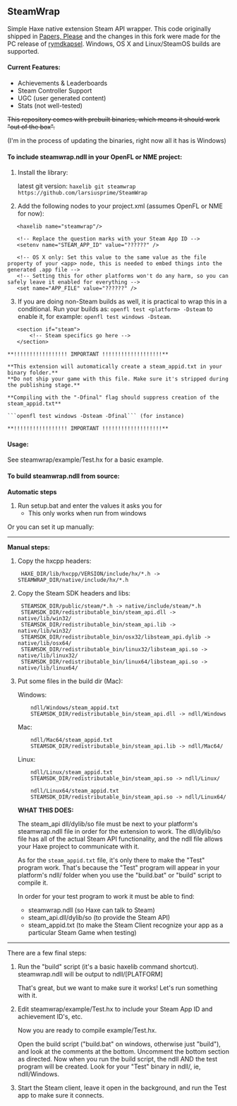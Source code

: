 SteamWrap
---------
Simple Haxe native extension Steam API wrapper. This code originally shipped in [Papers, Please](http://papersplea.se) and the changes in this fork were made for the PC release of [rymdkapsel](http://rymdkapsel.com). Windows, OS X and Linux/SteamOS builds are supported.

#### Current Features:

- Achievements & Leaderboards
- Steam Controller Support
- UGC (user generated content)
- Stats (not well-tested)

~~This repository comes with prebuilt binaries, which means it should work "out of the box".~~

(I'm in the process of updating the binaries, right now all it has is Windows)

#### To include steamwrap.ndll in your OpenFL or NME project:

1. Install the library:

    latest git version:
```haxelib git steamwrap https://github.com/larsiusprime/SteamWrap```
    
2. Add the following nodes to your project.xml (assumes OpenFL or NME for now):
 ```
    <haxelib name="steamwrap"/>
  
    <!-- Replace the question marks with your Steam App ID -->
    <setenv name="STEAM_APP_ID" value="??????" />

    <!-- OS X only: Set this value to the same value as the file property of your <app> node, this is needed to embed things into the generated .app file -->
    <!-- Setting this for other platforms won't do any harm, so you can safely leave it enabled for everything -->
    <set name="APP_FILE" value="??????" />
 ```
 
3. If you are doing non-Steam builds as well, it is practical to wrap this in a conditional. Run your builds as: `openfl test <platform> -Dsteam` to enable it, for example: `openfl test windows -Dsteam`.
 ```
	<section if="steam">
		<!-- Steam specifics go here -->
	</section>
 ```

	**!!!!!!!!!!!!!!!!! IMPORTANT !!!!!!!!!!!!!!!!!!!**
	
	**This extension will automatically create a steam_appid.txt in your binary folder.**
	**Do not ship your game with this file. Make sure it's stripped during the publishing stage.**
	
	**Compiling with the "-Dfinal" flag should suppress creation of the steam_appid.txt**
	
	```openfl test windows -Dsteam -Dfinal``` (for instance)
	
	**!!!!!!!!!!!!!!!!! IMPORTANT !!!!!!!!!!!!!!!!!!!**

#### Usage:

See steamwrap/example/Test.hx for a basic example.

#### To build steamwrap.ndll from source:

**Automatic steps**

1. Run setup.bat and enter the values it asks you for
   - This only works when run from windows

Or you can set it up manually:

------------

**Manual steps:**

1. Copy the hxcpp headers:
    	
		HAXE_DIR/lib/hxcpp/VERSION/include/hx/*.h -> STEAMWRAP_DIR/native/include/hx/*.h

2. Copy the Steam SDK headers and libs:
		
		STEAMSDK_DIR/public/steam/*.h -> native/include/steam/*.h
		STEAMSDK_DIR/redistributable_bin/steam_api.dll -> native/lib/win32/
		STEAMSDK_DIR/redistributable_bin/steam_api.lib -> native/lib/win32/
		STEAMSDK_DIR/redistributable_bin/osx32/libsteam_api.dylib -> native/lib/osx64/
		STEAMSDK_DIR/redistributable_bin/linux32/libsteam_api.so -> native/lib/linux32/
		STEAMSDK_DIR/redistributable_bin/linux64/libsteam_api.so -> native/lib/linux64/

3. Put some files in the build dir (Mac):

	Windows:
	```
		ndll/Windows/steam_appid.txt
		STEAMSDK_DIR/redistributable_bin/steam_api.dll -> ndll/Windows
	```

	Mac:
	```
		ndll/Mac64/steam_appid.txt
		STEAMSDK_DIR/redistributable_bin/steam_api.lib -> ndll/Mac64/
	```

	Linux:
	```
		ndll/Linux/steam_appid.txt
		STEAMSDK_DIR/redistributable_bin/steam_api.so -> ndll/Linux/
		
		ndll/Linux64/steam_appid.txt
		STEAMSDK_DIR/redistributable_bin/steam_api.so -> ndll/Linux64/
	```

	**WHAT THIS DOES:**
	
	The steam_api dll/dylib/so file must be next to your platform's steamwrap.ndll file in order for the extension to 		work. The dll/dylib/so file has all of the actual Steam API functionality, and the ndll file allows your Haxe 			project to communicate with it.
	
	As for the `steam_appid.txt` file, it's only there to make the "Test" program work. That's because the "Test" program 	will appear in your platform's ndll/<Platform> folder when you use the "build.bat" or "build" script to compile it.
	
	In order for your test program to work it must be able to find:
	  - steamwrap.ndll (so Haxe can talk to Steam)
	  - steam_api.dll/dylib/so (to provide the Steam API)
	  - steam_appid.txt (to make the Steam Client recognize your app as a particular Steam Game when testing)
	  
------------

There are a few final steps:

1. Run the "build" script (it's a basic haxelib command shortcut). 
	steamwrap.ndll will be output to ndll/[PLATFORM]

	That's great, but we want to make sure it works! Let's run something with it.

2. Edit steamwrap/example/Test.hx to include your Steam App ID and achievement ID's, etc.

	Now you are ready to compile example/Test.hx.

	Open the build script ("build.bat" on windows, otherwise just "build"), and look at the comments at the bottom.
	Uncomment the bottom section as directed.
	Now when you run the build script, the ndll AND the test program will be created. Look for your "Test" binary in 		ndll/<Platform>, ie, ndll/Windows.

3. Start the Steam client, leave it open in the background, and run the Test app to make sure it connects.

	


